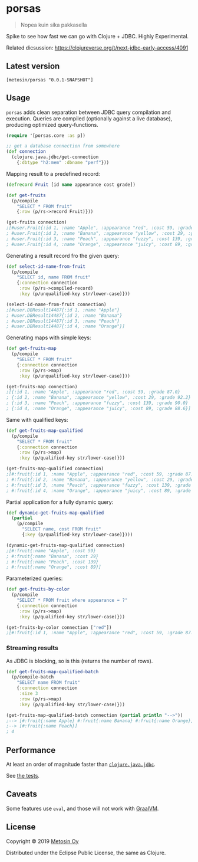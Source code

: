 # porsas

> Nopea kuin sika pakkasella

Spike to see how fast we can go with Clojure + JDBC. Highly Experimental.

Related dicsussion: https://clojureverse.org/t/next-jdbc-early-access/4091

## Latest version

```
[metosin/porsas "0.0.1-SNAPSHOT"]
```

## Usage

`porsas` adds clean separation between JDBC query compilation and execution. Queries are compiled (optionally against a live database), producing optimized query-functions.

```clj
(require '[porsas.core :as p])

;; get a database connection from somewhere
(def connection
  (clojure.java.jdbc/get-connection
    {:dbtype "h2:mem" :dbname "perf"}))
```

Mapping result to a predefined record:

```clj
(defrecord Fruit [id name appearance cost grade])

(def get-fruits
  (p/compile 
    "SELECT * FROM fruit" 
    {:row (p/rs->record Fruit)}))

(get-fruits connection)
;[#user.Fruit{:id 1, :name "Apple", :appearance "red", :cost 59, :grade 87.0}
; #user.Fruit{:id 2, :name "Banana", :appearance "yellow", :cost 29, :grade 92.2}
; #user.Fruit{:id 3, :name "Peach", :appearance "fuzzy", :cost 139, :grade 90.0}
; #user.Fruit{:id 4, :name "Orange", :appearance "juicy", :cost 89, :grade 88.6}]
```

Generating a result record fro the given query:

```clj
(def select-id-name-from-fruit
  (p/compile
    "SELECT id, name FROM fruit"
    {:connection connection
     :row (p/rs->compiled-record)
     :key (p/unqualified-key str/lower-case)}))

(select-id-name-from-fruit connection)
;[#user.DBResult14487{:id 1, :name "Apple"}
; #user.DBResult14487{:id 2, :name "Banana"}
; #user.DBResult14487{:id 3, :name "Peach"}
; #user.DBResult14487{:id 4, :name "Orange"}]
```

Generating maps with simple keys:

```clj
(def get-fruits-map
  (p/compile
    "SELECT * FROM fruit"
    {:connection connection
     :row (p/rs->map)
     :key (p/unqualified-key str/lower-case)}))

(get-fruits-map connection)
;[{:id 1, :name "Apple", :appearance "red", :cost 59, :grade 87.0}
; {:id 2, :name "Banana", :appearance "yellow", :cost 29, :grade 92.2}
; {:id 3, :name "Peach", :appearance "fuzzy", :cost 139, :grade 90.0}
; {:id 4, :name "Orange", :appearance "juicy", :cost 89, :grade 88.6}]
```

Same with qualified keys:

```clj
(def get-fruits-map-qualified
  (p/compile
    "SELECT * FROM fruit"
    {:connection connection
     :row (p/rs->map)
     :key (p/qualified-key str/lower-case)}))

(get-fruits-map-qualified connection)
;[#:fruit{:id 1, :name "Apple", :appearance "red", :cost 59, :grade 87.0}
; #:fruit{:id 2, :name "Banana", :appearance "yellow", :cost 29, :grade 92.2}
; #:fruit{:id 3, :name "Peach", :appearance "fuzzy", :cost 139, :grade 90.0}
; #:fruit{:id 4, :name "Orange", :appearance "juicy", :cost 89, :grade 88.6}]
```

Partial application for a fully dynamic query:

```clj
(def dynamic-get-fruits-map-qualified
  (partial 
    (p/compile 
      "SELECT name, cost FROM fruit" 
      {:key (p/qualified-key str/lower-case)})))

(dynamic-get-fruits-map-qualified connection)
;[#:fruit{:name "Apple", :cost 59}
; #:fruit{:name "Banana", :cost 29}
; #:fruit{:name "Peach", :cost 139}
; #:fruit{:name "Orange", :cost 89}]
```

Parameterized queries:

```clj
(def get-fruits-by-color
  (p/compile
    "SELECT * FROM fruit where appearance = ?"
    {:connection connection
     :row (p/rs->map)
     :key (p/qualified-key str/lower-case)}))

(get-fruits-by-color connection ["red"])
;[#:fruit{:id 1, :name "Apple", :appearance "red", :cost 59, :grade 87.0}]
```

### Streaming results

As JDBC is blocking, so is this (returns the number of rows).

```clj
(def get-fruits-map-qualified-batch
  (p/compile-batch
    "SELECT name FROM fruit"
    {:connection connection
     :size 3
     :row (p/rs->map)
     :key (p/qualified-key str/lower-case)}))

(get-fruits-map-qualified-batch connection (partial println "-->"))
;--> [#:fruit{:name Apple} #:fruit{:name Banana} #:fruit{:name Orange}]
;--> [#:fruit{:name Peach}]
; 4
```

## Performance

At least an order of magnitude faster than [`clojure.java.jdbc`](https://github.com/clojure/java.jdbc).

See [the tests](https://github.com/metosin/porsas/blob/master/test/porsas/core_test.clj).

## Caveats

Some features use `eval`, and those will not work with [GraalVM](https://www.graalvm.org/).

## License

Copyright © 2019 [Metosin Oy](http://www.metosin.fi)

Distributed under the Eclipse Public License, the same as Clojure.
